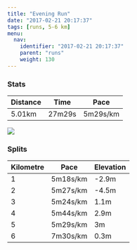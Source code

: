 ```yaml
---
title: "Evening Run"
date: "2017-02-21 20:17:37"
tags: [runs, 5-6 km]
menu:
  nav:
    identifier: "2017-02-21 20:17:37"
    parent: "runs"
    weight: 130
---
```


### Stats

| Distance | Time | Pace |
|----------|------|------|
|5.01km|27m29s|5m29s/km|

<img src='https://maps.googleapis.com/maps/api/staticmap?maptype=roadmap&path=enc:exjeIphvLgJcEmBrHw@lh@jBlAqAjClCdLM~C~HdL|Gh]tGrJjEbAnO~\yDoL_KqOqDi@oFoGaFoY{HkJcDaPaAgKrA}AsA}@n@an@v@uCtGl@&key=AIzaSyAfqMeaZ1CCJFGP5cWud__oZnT_Pybg-1M&size=800x800&markers=color:yellow|label:S|53.47219,-2.24921&markers=color:green|label:F|53.47285999999999,-2.2484'>

### Splits

| Kilometre | Pace | Elevation |
|------|------|-----------|
|1|5m18s/km|-2.9m|
|2|5m27s/km|-4.5m|
|3|5m24s/km|1.1m|
|4|5m44s/km|2.9m|
|5|5m29s/km|3m|
|6|7m30s/km|0.3m|
